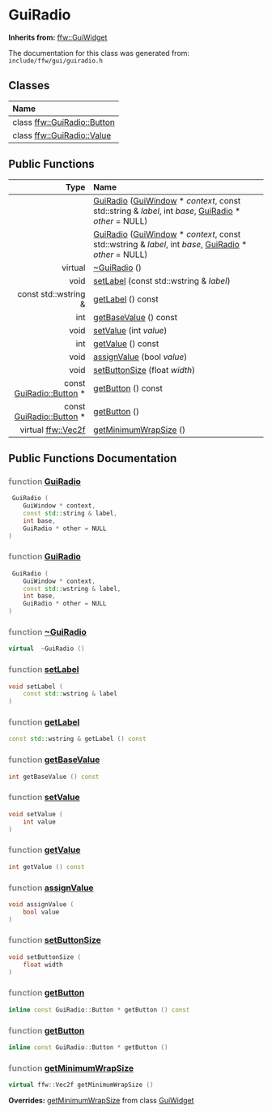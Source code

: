 GuiRadio
===================================


**Inherits from:** [ffw::GuiWidget](ffw_GuiWidget.html)

The documentation for this class was generated from: `include/ffw/gui/guiradio.h`



## Classes

| Name |
|:-----|
| class [ffw::GuiRadio::Button](ffw_GuiRadio_Button.html) |
| class [ffw::GuiRadio::Value](ffw_GuiRadio_Value.html) |


## Public Functions

| Type | Name |
| -------: | :------- |
|   | [GuiRadio](#9fb9dff3) ([GuiWindow](ffw_GuiWindow.html) * _context_, const std::string & _label_, int _base_, [GuiRadio](ffw_GuiRadio.html) * _other_ = NULL)  |
|   | [GuiRadio](#449e2be6) ([GuiWindow](ffw_GuiWindow.html) * _context_, const std::wstring & _label_, int _base_, [GuiRadio](ffw_GuiRadio.html) * _other_ = NULL)  |
|  virtual  | [~GuiRadio](#49046924) ()  |
|  void | [setLabel](#39cedeea) (const std::wstring & _label_)  |
|  const std::wstring & | [getLabel](#7774ed27) () const  |
|  int | [getBaseValue](#c93642f6) () const  |
|  void | [setValue](#2b025679) (int _value_)  |
|  int | [getValue](#04937874) () const  |
|  void | [assignValue](#696f023d) (bool _value_)  |
|  void | [setButtonSize](#c72925cc) (float _width_)  |
|  const [GuiRadio::Button](ffw_GuiRadio_Button.html) * | [getButton](#6698d94c) () const  |
|  const [GuiRadio::Button](ffw_GuiRadio_Button.html) * | [getButton](#206abf9f) ()  |
|  virtual [ffw::Vec2f](ffw.html#fcfaa6c5) | [getMinimumWrapSize](#1b50dcea) ()  |


## Public Functions Documentation

### <span style="opacity:0.5;">function</span> <a id="9fb9dff3" href="#9fb9dff3">GuiRadio</a>

```cpp
 GuiRadio (
    GuiWindow * context,
    const std::string & label,
    int base,
    GuiRadio * other = NULL
) 
```



### <span style="opacity:0.5;">function</span> <a id="449e2be6" href="#449e2be6">GuiRadio</a>

```cpp
 GuiRadio (
    GuiWindow * context,
    const std::wstring & label,
    int base,
    GuiRadio * other = NULL
) 
```



### <span style="opacity:0.5;">function</span> <a id="49046924" href="#49046924">~GuiRadio</a>

```cpp
virtual  ~GuiRadio () 
```



### <span style="opacity:0.5;">function</span> <a id="39cedeea" href="#39cedeea">setLabel</a>

```cpp
void setLabel (
    const std::wstring & label
) 
```



### <span style="opacity:0.5;">function</span> <a id="7774ed27" href="#7774ed27">getLabel</a>

```cpp
const std::wstring & getLabel () const 
```



### <span style="opacity:0.5;">function</span> <a id="c93642f6" href="#c93642f6">getBaseValue</a>

```cpp
int getBaseValue () const 
```



### <span style="opacity:0.5;">function</span> <a id="2b025679" href="#2b025679">setValue</a>

```cpp
void setValue (
    int value
) 
```



### <span style="opacity:0.5;">function</span> <a id="04937874" href="#04937874">getValue</a>

```cpp
int getValue () const 
```



### <span style="opacity:0.5;">function</span> <a id="696f023d" href="#696f023d">assignValue</a>

```cpp
void assignValue (
    bool value
) 
```



### <span style="opacity:0.5;">function</span> <a id="c72925cc" href="#c72925cc">setButtonSize</a>

```cpp
void setButtonSize (
    float width
) 
```



### <span style="opacity:0.5;">function</span> <a id="6698d94c" href="#6698d94c">getButton</a>

```cpp
inline const GuiRadio::Button * getButton () const 
```



### <span style="opacity:0.5;">function</span> <a id="206abf9f" href="#206abf9f">getButton</a>

```cpp
inline const GuiRadio::Button * getButton () 
```



### <span style="opacity:0.5;">function</span> <a id="1b50dcea" href="#1b50dcea">getMinimumWrapSize</a>

```cpp
virtual ffw::Vec2f getMinimumWrapSize () 
```



**Overrides:** [getMinimumWrapSize](/doc/ffw_GuiWidget.md#c12efa3f) from class [GuiWidget](/doc/ffw_GuiWidget.md)



